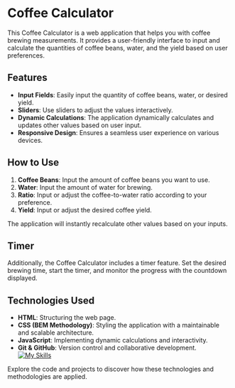 # Coffee Calculator

This Coffee Calculator is a web application that helps you with coffee brewing measurements. It provides a user-friendly interface to input and calculate the quantities of coffee beans, water, and the yield based on user preferences.

## Features

- **Input Fields**: Easily input the quantity of coffee beans, water, or desired yield.
- **Sliders**: Use sliders to adjust the values interactively.
- **Dynamic Calculations**: The application dynamically calculates and updates other values based on user input.
- **Responsive Design**: Ensures a seamless user experience on various devices.

## How to Use

1. **Coffee Beans**: Input the amount of coffee beans you want to use.
2. **Water**: Input the amount of water for brewing.
3. **Ratio**: Input or adjust the coffee-to-water ratio according to your preference.
4. **Yield**: Input or adjust the desired coffee yield.

The application will instantly recalculate other values based on your inputs.

## Timer

Additionally, the Coffee Calculator includes a timer feature. Set the desired brewing time, start the timer, and monitor the progress with the countdown displayed.

## Technologies Used

- **HTML**: Structuring the web page.
- **CSS (BEM Methodology)**: Styling the application with a maintainable and scalable architecture.
- **JavaScript**: Implementing dynamic calculations and interactivity.
- **Git & GitHub**: Version control and collaborative development.
[![My Skills](https://skillicons.dev/icons?i=html,css,js,git)](https://skillicons.dev)

Explore the code and projects to discover how these technologies and methodologies are applied.
